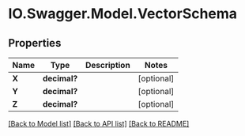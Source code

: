 # IO.Swagger.Model.VectorSchema
## Properties

Name | Type | Description | Notes
------------ | ------------- | ------------- | -------------
**X** | **decimal?** |  | [optional] 
**Y** | **decimal?** |  | [optional] 
**Z** | **decimal?** |  | [optional] 

[[Back to Model list]](../README.md#documentation-for-models) [[Back to API list]](../README.md#documentation-for-api-endpoints) [[Back to README]](../README.md)

